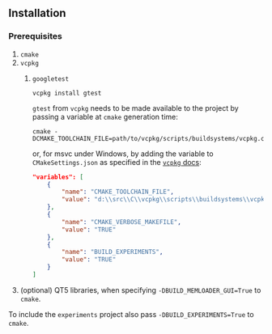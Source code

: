 ## Installation

### Prerequisites

1. `cmake`
2. `vcpkg`
   1. `googletest`

      ```shell
      vcpkg install gtest
      ```

      `gtest` from `vcpkg` needs to be made available to the project by passing a variable at
      `cmake` generation time:

      ```shell
      cmake -DCMAKE_TOOLCHAIN_FILE=path/to/vcpkg/scripts/buildsystems/vcpkg.cmake
      ```

      or, for msvc under Windows, by adding the variable to `CMakeSettings.json` as specified
      in the
      [`vcpkg` docs](https://vcpkg.readthedocs.io/en/latest/examples/installing-and-using-packages/#cmake-toolchain-file):
      
      ```json
      "variables": [
          {
              "name": "CMAKE_TOOLCHAIN_FILE",
              "value": "d:\\src\\C\\vcpkg\\scripts\\buildsystems\\vcpkg.cmake"
          },
          {
              "name": "CMAKE_VERBOSE_MAKEFILE",
              "value": "TRUE"
          },
          {
              "name": "BUILD_EXPERIMENTS",
              "value": "TRUE"
          }
      ]
      ```
3. (optional) QT5 libraries, when specifying `-DBUILD_MEMLOADER_GUI=True` to `cmake`.

To include the `experiments` project also pass `-DBUILD_EXPERIMENTS=True` to `cmake`.
